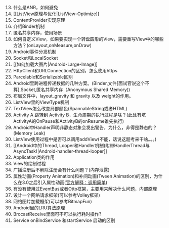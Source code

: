 13. 什么是ANR，如何避免
14. [[ListView原理与优化|ListView-Optimize]]
15. ContentProvider实现原理
16. 介绍Binder机制
17. 匿名共享内存，使用场景
18. 如何自定义View，如果要实现一个转盘圆形的View，需要重写View中的哪些方法？(onLayout,onMeasure,onDraw)
19. Android事件分发机制
20. Socket和LocalSocket
21. [[如何加载大图片|Android-Large-Image]] 
22. HttpClient和URLConnection的区别，怎么使用https
23. Parcelable和Serializable区别 
24. Android里跨进程传递数据的几种方案。(Binder,文件[面试官说这个不算],Socket,匿名共享内存（Anonymous Shared Memory))
25. 布局文件中，layout_gravity 和 gravity 以及 weight的作用。
26. ListView里的ViewType机制
27. TextView怎么改变局部颜色(SpannableString或者HTML)
28. Activity A 跳转到 Activity B，生命周期的执行过程是啥？(此处有坑 ActivityA的OnPause和ActivityB的onResume谁先执行)
29. Android中Handler声明非静态对象会发出警告，为什么，非得是静态的？(Memory Leak)
30. ListView使用过程中是否可以调用addView(不能，话说这题考来干啥。。。)
31. [[Android中的Thread, Looper和Handler机制(附带HandlerThread与AsyncTask)|Android-handler-thread-looper]]
32. Application类的作用
33. View的绘制过程
34. 广播注册后不解除注册会有什么问题？(内存泄露)
35. 属性动画(Property Animation)和补间动画(Tween Animation)的区别，为什么在3.0之后引入属性动画([官方解释：调用简单](http://android-developers.blogspot.com/2011/05/introducing-viewpropertyanimator.html))
36. 有没有使用过EventBus或者Otto框架，主要用来解决什么问题，内部原理
37. 设计一个网络请求框架(可以参考Volley框架)
38. 网络图片加载框架(可以参考BitmapFun)
39. Android里的LRU算法原理
40. BrocastReceive里面可不可以执行耗时操作?
41. Service onBindService 和startService 启动的区别